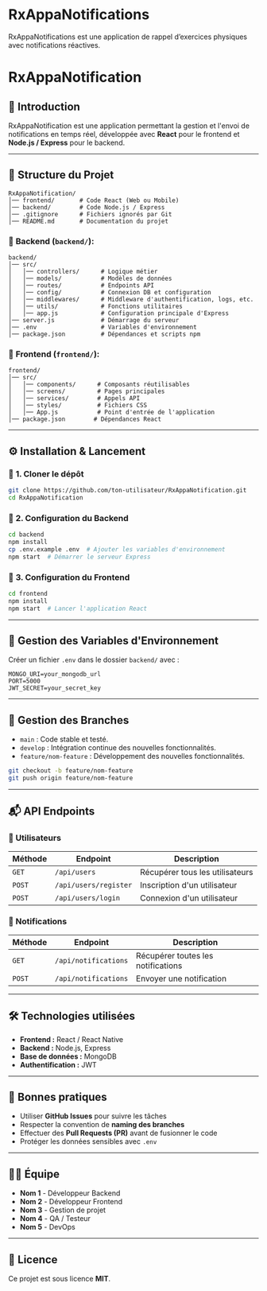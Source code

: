 # RxAppaNotifications

RxAppaNotifications est une application de rappel d’exercices physiques avec notifications réactives.

# RxAppaNotification

## 🚀 Introduction

RxAppaNotification est une application permettant la gestion et l'envoi de notifications en temps réel, développée avec **React** pour le frontend et **Node.js / Express** pour le backend.

---

## 📂 Structure du Projet

```
RxAppaNotification/
│── frontend/       # Code React (Web ou Mobile)
│── backend/        # Code Node.js / Express
│── .gitignore      # Fichiers ignorés par Git
│── README.md       # Documentation du projet
```

### 📌 **Backend (`backend/`):**

```
backend/
│── src/
│   │── controllers/      # Logique métier
│   │── models/           # Modèles de données
│   │── routes/           # Endpoints API
│   │── config/           # Connexion DB et configuration
│   │── middlewares/      # Middleware d'authentification, logs, etc.
│   │── utils/            # Fonctions utilitaires
│   │── app.js            # Configuration principale d'Express
│── server.js             # Démarrage du serveur
│── .env                  # Variables d'environnement
│── package.json          # Dépendances et scripts npm
```

### 📌 **Frontend (`frontend/`):**

```
frontend/
│── src/
│   │── components/      # Composants réutilisables
│   │── screens/         # Pages principales
│   │── services/        # Appels API
│   │── styles/          # Fichiers CSS
│   │── App.js           # Point d'entrée de l'application
│── package.json        # Dépendances React
```

---

## ⚙️ Installation & Lancement

### 📌 **1. Cloner le dépôt**

```bash
git clone https://github.com/ton-utilisateur/RxAppaNotification.git
cd RxAppaNotification
```

### 📌 **2. Configuration du Backend**

```bash
cd backend
npm install
cp .env.example .env  # Ajouter les variables d'environnement
npm start  # Démarrer le serveur Express
```

### 📌 **3. Configuration du Frontend**

```bash
cd frontend
npm install
npm start  # Lancer l'application React
```

---

## 🔑 Gestion des Variables d'Environnement

Créer un fichier `.env` dans le dossier `backend/` avec :

```plaintext
MONGO_URI=your_mongodb_url
PORT=5000
JWT_SECRET=your_secret_key
```

---

## 🔄 Gestion des Branches

- `main` : Code stable et testé.
- `develop` : Intégration continue des nouvelles fonctionnalités.
- `feature/nom-feature` : Développement des nouvelles fonctionnalités.

```bash
git checkout -b feature/nom-feature
git push origin feature/nom-feature
```

---

## 📬 API Endpoints

### **🔹 Utilisateurs**

| Méthode | Endpoint              | Description                     |
| ------- | --------------------- | ------------------------------- |
| `GET`   | `/api/users`          | Récupérer tous les utilisateurs |
| `POST`  | `/api/users/register` | Inscription d'un utilisateur    |
| `POST`  | `/api/users/login`    | Connexion d'un utilisateur      |

### **🔹 Notifications**

| Méthode | Endpoint             | Description                        |
| ------- | -------------------- | ---------------------------------- |
| `GET`   | `/api/notifications` | Récupérer toutes les notifications |
| `POST`  | `/api/notifications` | Envoyer une notification           |

---

## 🛠 Technologies utilisées

- **Frontend :** React / React Native
- **Backend :** Node.js, Express
- **Base de données :** MongoDB
- **Authentification :** JWT

---

## 📌 Bonnes pratiques

- Utiliser **GitHub Issues** pour suivre les tâches
- Respecter la convention de **naming des branches**
- Effectuer des **Pull Requests (PR)** avant de fusionner le code
- Protéger les données sensibles avec `.env`

---

## 👨‍💻 Équipe

- **Nom 1** - Développeur Backend
- **Nom 2** - Développeur Frontend
- **Nom 3** - Gestion de projet
- **Nom 4** - QA / Testeur
- **Nom 5** - DevOps

---

## 📜 Licence

Ce projet est sous licence **MIT**.
